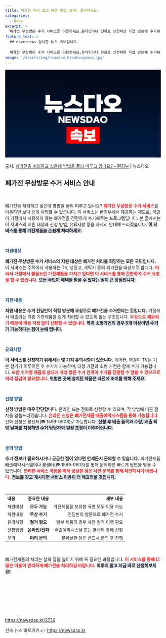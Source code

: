 ```yaml
---
title: 폐가전 처리 쉽고 빠른 방법 공개! 클릭하세요!
categories:
  - News
excerpt: >
  폐가전 무상방문 수거 서비스를 이용하세요.온라인이나 전화로 신청하면 직접 방문해 수거해 갑니다. ▲ 지원대상…
feature_text: >
  ## navernews 실시간 뉴스 속보입니다.

  폐가전 무상방문 수거 서비스를 이용하세요.온라인이나 전화로 신청하면 직접 방문해 수거해 갑니다. ▲ 지원대상…
image: '/assets/img/newsdao_breakingnews.jpg'
---
```


![뉴스다오 속보](/assets/img/newsdao_breakingnews.jpg)

<p>출처: <a href="https://newsdao.kr/2736" rel="dofollow">폐가전을 처리하고 싶은데 방법을 몰라 미루고 있나요? - 환경부</a> | 뉴스다오</p>

<h2 data-ke-size="size26">폐가전 무상방문 수거 서비스 안내</h2>

<p data-ke-size="size16">&nbsp;</p>

폐가전을 처리하고 싶은데 방법을 몰라 미루고 있나요? <b><span style="color: #ee2323;">폐가전 무상방문 수거 서비스</span></b>를 이용하면 보다 쉽게 처리할 수 있습니다. 이 서비스는 환경부에서 제공하는 제도로, 국민이 가정에서 사용하지 않는 폐가전을 간편하게 수거해주는 프로그램입니다. 본 글에서는 이 서비스의 지원 대상과 신청 방법, 유의사항 등을 자세히 안내해 드리겠습니다. <b><span style="background-color: #21538527;">이 서비스를 통해 가전제품을 손쉽게 처리하세요.</span></b>

<p data-ke-size="size16">&nbsp;</p>

<b><span style="color: #1a5490;">지원대상</span></b>

<b>폐가전 무상방문 수거 서비스의 지원 대상은 폐가전 처리를 희망하는 모든 국민입니다.</b> 이 서비스는 주택에서 사용하는 TV, 냉장고, 세탁기 등의 폐가전을 대상으로 합니다. <b><span style="color: #ee2323;">따라서 가정에서 불필요한 가전제품을 가지고 있다면 이 서비스를 통해 간편하게 수거 요청을 할 수 있습니다.</span></b> <b><span style="background-color: #21538527;">모든 국민이 혜택을 받을 수 있다는 점이 큰 장점입니다.</span></b> 

<p data-ke-size="size16">&nbsp;</p>

<b><span style="color: #1a5490;">지원 내용</span></b>

<b>지원 내용은 수거 전담반이 직접 방문해 무상으로 폐가전을 수거한다는 것입니다.</b> 가정에서 배출되는 각종 가전제품을 쉽게 처리할 수 있도록 돕는 구조입니다. <b><span style="color: #ee2323;">무상으로 제공되기 때문에 비용 걱정 없이 신청할 수 있습니다.</span></b> <b><span style="background-color: #21538527;">특히 소형가전의 경우 5개 이상이면 수거가 가능하다는 점이 눈에 띕니다.</span></b>

<p data-ke-size="size16">&nbsp;</p>

<b><span style="color: #1a5490;">유의사항</span></b>

<b>이 서비스를 신청하기 위해서는 몇 가지 유의사항이 있습니다.</b> 에어컨, 벽걸이 TV는 기본 철거가 이루어진 후 수거가 가능하며, 대형 가전과 소형 가전은 함께 수거 가능합니다. <b><span style="color: #ee2323;">또한 수거할 제품의 상태에 따라 방문 수거 인력이 수거를 진행할 수 없을 수 있으므로 미리 점검이 필요합니다.</span></b> <b><span style="background-color: #21538527;">위험한 곳에 설치된 제품은 사전에 조치를 취해 주세요.</span></b>

<p data-ke-size="size16">&nbsp;</p>

<b><span style="color: #1a5490;">신청 방법</span></b>

<b>신청 방법은 매우 간단합니다.</b> 온라인 또는 전화로 신청할 수 있으며, 각 방법에 따른 절차를 말씀드리겠습니다. <b><span style="color: #ee2323;">온라인 신청은 폐가전제품 배출예약시스템을 통해 가능합니다.</span></b> 전화 신청은 콜센터(☎ 1599-0903)로 가능합니다. <b><span style="background-color: #21538527;">신청 후 배출 품목과 수량, 배출 희망 날짜를 지정하면 수거 담당자와 일정 조정이 이루어집니다.</span></b>

<p data-ke-size="size16">&nbsp;</p>

<b><span style="color: #1a5490;">문의 방법</span></b>

<b>추가 정보가 필요하시거나 궁금한 점이 있다면 언제든지 문의할 수 있습니다.</b> 폐가전제품 배출예약시스템이나 콜센터(☎ 1599-0903)를 통해 문의하면 빠르게 답변을 받을 수 있습니다. <b><span style="color: #ee2323;">편리한 서비스 이용을 위해 궁금한 점은 사전 문의를 통해 확인하시기 바랍니다.</span></b> <b><span style="background-color: #21538527;">정보를 갖고 계시다면 서비스 이용이 더 매끄러울 것입니다.</span></b>

<p data-ke-size="size16">&nbsp;</p>

<table style="width: 100%; border-collapse: collapse;">
    <tr>
        <th style="text-align: left;">내용</th>
        <th style="text-align: center;">중요한 내용</th>
        <th style="text-align: right;">세부 내용</th>
    </tr>
    <tr>
        <td style="text-align: left;">지원대상</td>
        <td style="text-align: center; height: 17px;"><b>모두 가능</b></td>
        <td style="text-align: right;">가전제품을 보유한 국민 모두 이용 가능</td>
    </tr>
    <tr>
        <td style="text-align: left;">지원내용</td>
        <td style="text-align: center; height: 17px;"><b>무상 수거</b></td>
        <td style="text-align: right;">전담반의 방문으로 폐가전 수거</td>
    </tr>
    <tr>
        <td style="text-align: left;">유의사항</td>
        <td style="text-align: center; height: 17px;"><b>철거 필요</b></td>
        <td style="text-align: right;">일부 제품의 경우 사전 철거 이행 필요</td>
    </tr>
    <tr>
        <td style="text-align: left;">신청방법</td>
        <td style="text-align: center; height: 17px;"><b>온라인/전화</b></td>
        <td style="text-align: right;">배출예약시스템 또는 콜센터 통해 신청</td>
    </tr>
    <tr>
        <td style="text-align: left;">문의</td>
        <td style="text-align: center; height: 17px;"><b>미리 문의</b></td>
        <td style="text-align: right;">불확실한 점은 반드시 문의 후 진행</td>
    </tr>
</table>

<p data-ke-size="size16">&nbsp;</p>

폐가전제품의 처리는 삶의 질을 높이기 위해 꼭 필요한 과정입니다. <b><span style="color: #ee2323;">이 서비스를 통해 더 많은 이들이 편리하게 폐가전을 처리하길 바랍니다.</span></b> <b><span style="background-color: #21538527;">미루지 말고 지금 바로 신청해보세요!</span></b> 

<p data-ke-size="size16">&nbsp;</p> 

<p data-ke-size="size16">&nbsp;</p> 

<p data-ke-size="size16">&nbsp;</p> 

<p data-ke-size="size16">&nbsp;</p> 

<https://newsdao.kr/2736> 

신속 뉴스 바로가기 👉 <a href="https://newsdao.kr" rel="dofollow">https://newsdao.kr</a>


